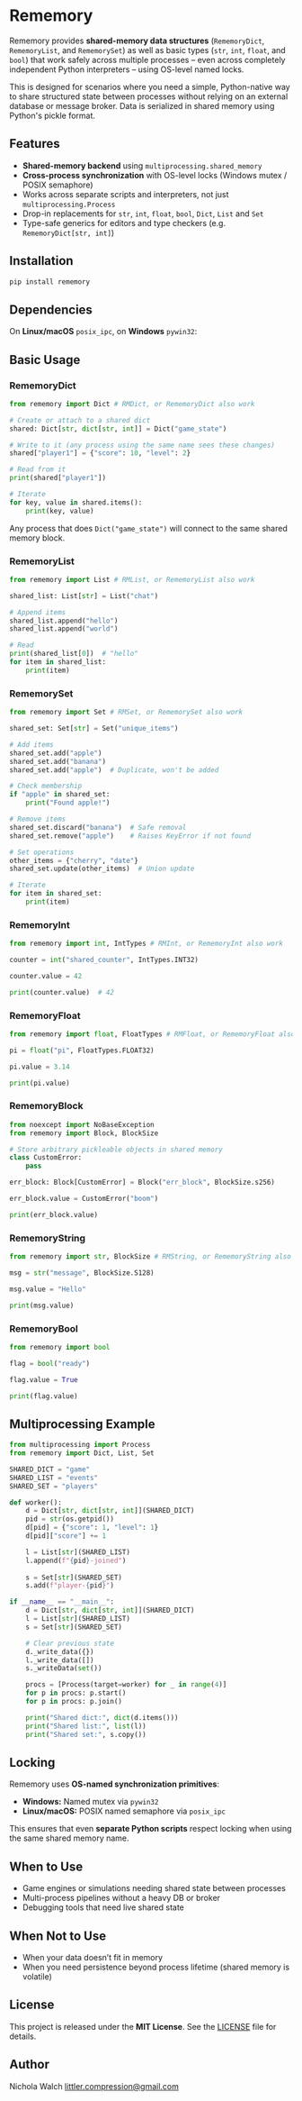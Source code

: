 # Rememory

Rememory provides **shared-memory data structures** (`RememoryDict`, `RememoryList`, and `RememorySet`) as well as basic types (`str`, `int`, `float`, and `bool`) that work safely across multiple processes – even across completely independent Python interpreters – using OS-level named locks.

This is designed for scenarios where you need a simple, Python-native way to share structured state between processes without relying on an external database or message broker. Data is serialized in shared memory using Python's pickle format.

## Features

* **Shared-memory backend** using `multiprocessing.shared_memory`
* **Cross-process synchronization** with OS-level locks (Windows mutex / POSIX semaphore)
* Works across separate scripts and interpreters, not just `multiprocessing.Process`
* Drop-in replacements for `str`, `int`, `float`, `bool`, `Dict`, `List` and `Set`
* Type-safe generics for editors and type checkers (e.g. `RememoryDict[str, int]`)


## Installation

```bash
pip install rememory
```

## Dependencies

On **Linux/macOS** `posix_ipc`, on **Windows** `pywin32`:


## Basic Usage

### RememoryDict

```python
from rememory import Dict # RMDict, or RememoryDict also work

# Create or attach to a shared dict
shared: Dict[str, dict[str, int]] = Dict("game_state")

# Write to it (any process using the same name sees these changes)
shared["player1"] = {"score": 10, "level": 2}

# Read from it
print(shared["player1"])

# Iterate
for key, value in shared.items():
    print(key, value)
```

Any process that does `Dict("game_state")` will connect to the same shared memory block.

### RememoryList

```python
from rememory import List # RMList, or RememoryList also work

shared_list: List[str] = List("chat")

# Append items
shared_list.append("hello")
shared_list.append("world")

# Read
print(shared_list[0])  # "hello"
for item in shared_list:
    print(item)
```

### RememorySet

```python
from rememory import Set # RMSet, or RememorySet also work

shared_set: Set[str] = Set("unique_items")

# Add items
shared_set.add("apple")
shared_set.add("banana") 
shared_set.add("apple")  # Duplicate, won't be added

# Check membership
if "apple" in shared_set:
    print("Found apple!")

# Remove items
shared_set.discard("banana")  # Safe removal
shared_set.remove("apple")    # Raises KeyError if not found

# Set operations
other_items = {"cherry", "date"}
shared_set.update(other_items)  # Union update

# Iterate
for item in shared_set:
    print(item)
```
### RememoryInt
```python
from rememory import int, IntTypes # RMInt, or RememoryInt also work

counter = int("shared_counter", IntTypes.INT32)

counter.value = 42

print(counter.value)  # 42
```
### RememoryFloat
```python
from rememory import float, FloatTypes # RMFloat, or RememoryFloat also work

pi = float("pi", FloatTypes.FLOAT32)

pi.value = 3.14

print(pi.value)
```
### RememoryBlock
```python
from noexcept import NoBaseException
from rememory import Block, BlockSize

# Store arbitrary pickleable objects in shared memory
class CustomError:
    pass

err_block: Block[CustomError] = Block("err_block", BlockSize.s256)

err_block.value = CustomError("boom")

print(err_block.value)
```
### RememoryString
```python
from rememory import str, BlockSize # RMString, or RememoryString also work

msg = str("message", BlockSize.S128)

msg.value = "Hello"

print(msg.value)
```
### RememoryBool
```python
from rememory import bool

flag = bool("ready")

flag.value = True

print(flag.value)
```

## Multiprocessing Example

```python
from multiprocessing import Process
from rememory import Dict, List, Set

SHARED_DICT = "game"
SHARED_LIST = "events"
SHARED_SET = "players"

def worker():
    d = Dict[str, dict[str, int]](SHARED_DICT)
    pid = str(os.getpid())
    d[pid] = {"score": 1, "level": 1}
    d[pid]["score"] += 1

    l = List[str](SHARED_LIST)
    l.append(f"{pid}-joined")
    
    s = Set[str](SHARED_SET)
    s.add(f"player-{pid}")

if __name__ == "__main__":
    d = Dict[str, dict[str, int]](SHARED_DICT)
    l = List[str](SHARED_LIST)
    s = Set[str](SHARED_SET)

    # Clear previous state
    d._write_data({})
    l._write_data([])
    s._writeData(set())

    procs = [Process(target=worker) for _ in range(4)]
    for p in procs: p.start()
    for p in procs: p.join()

    print("Shared dict:", dict(d.items()))
    print("Shared list:", list(l))
    print("Shared set:", s.copy())
```

## Locking

Rememory uses **OS-named synchronization primitives**:

* **Windows:** Named mutex via `pywin32`
* **Linux/macOS:** POSIX named semaphore via `posix_ipc`

This ensures that even **separate Python scripts** respect locking when using the same shared memory name.

## When to Use

* Game engines or simulations needing shared state between processes
* Multi-process pipelines without a heavy DB or broker
* Debugging tools that need live shared state

## When Not to Use

* When your data doesn’t fit in memory
* When you need persistence beyond process lifetime (shared memory is volatile)


## License

This project is released under the **MIT License**. See the [LICENSE](LICENSE) file for details.


## Author

Nichola Walch <littler.compression@gmail.com>